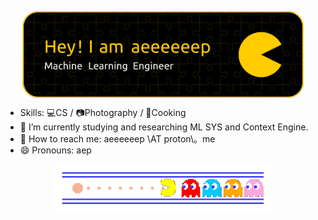<p align="center">
  <a href="https://aeeeeeep.top/">
  <img src="banner.png" alt="Banner" style="width: 450px;" align="center">
  </a><b></b><b></b>
</p>

- Skills: 💻CS / 📷Photography / 🍳Cooking
- 🌱 I’m currently studying and researching ML SYS and Context Engine.
- 📧 How to reach me: aeeeeeep \AT proton\。me 
- 😄 Pronouns: aep 

<p align="center"><b></b>
  <a href="https://aeeeeeep.top/">
  <img src="line.gif" alt="Line" style="width: 350px;" align="center">
  </a>
</p>
